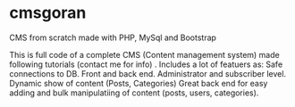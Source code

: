 # cmsgoran
CMS from scratch made with PHP, MySql and Bootstrap

This is full code of a complete CMS (Content management system) made following tutorials (contact me for info) .
Includes a lot of featuers as:
  Safe connections to DB.
  Front and back end.
  Administrator and subscriber level.
  Dynamic show of content (Posts, Categories)
  Great back end for easy adding and bulk manipulatiing of content (posts, users, categories).
  
  
